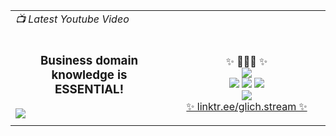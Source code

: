 <html>
  <body>
    <table width="100%">
      <tr>
        <td><i>📺 Latest Youtube Video</i></td>
        <td></td>
      </tr>
      <tr>
        <td width="50%">
          <!-- VIDEO_TITLE::START -->
          <h3 id="latest_video_title" align="center">Business domain knowledge is ESSENTIAL!</h3>
          <!-- VIDEO_TITLE::END -->
          <!-- VIDEO_LINK::START -->
          <a id="latest_video_url" href="https://www.youtube.com/watch?v=XRWy8LrWLGM" target="_blank">
            <img id="latest_video_thumbnail" src="https://i1.ytimg.com/vi/XRWy8LrWLGM/maxresdefault.jpg" />
          </a>
          <!-- VIDEO_LINK::END -->
        </td>
        <td width="50%">
          <br />
          <p align="center">
            ✨ 🧙🏼‍♂️ ✨
            <br />
            <a href="https://glich.stream" target="_blank"><img src="https://img.shields.io/youtube/channel/subscribers/UC6iKOXJ9PD-n8DcFPBjLD0w?label=Youtube%20subscribers&style=flat-square" /></a>
            <br />
            <a href="https://twitter.com/bassemdy" target="_blank"><img src="https://img.shields.io/twitter/follow/bassemdy?style=flat-square" /></a>
            <a href="https://blog.bassemdy.com" target="_blank"><img src="https://img.shields.io/badge/blog-blog.bassemdy.com-blue" /></a>
            <a href="https://www.linkedin.com/in/bassemdghaidy" target="_blank"><img src="https://img.shields.io/badge/linked-in-369?style=flat-square&logo=linkedin&logoColor=white&color=blue" /></a>
            <br />
            <a href="https://keybase.io/bassemdy" target="_blank"><img src="https://img.shields.io/keybase/pgp/bassemdy?style=flat-square" /></a>
            <br />
            <a href="https://linktr.ee/glich.stream" target="_blank">✨ linktr.ee/glich.stream ✨</a>
          </p>
        </td>
      </tr>
    </table>  
  </body>
</html>
